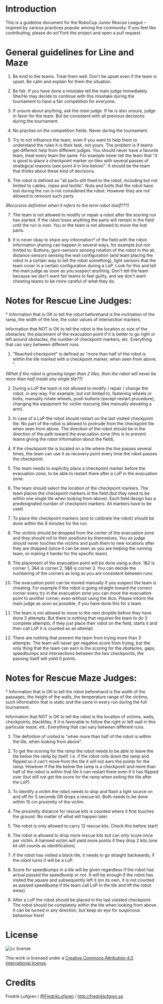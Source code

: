 # Introduction

This is a guideline document for the RoboCup Junior Rescue League – inspired by various practices popular among the community.
If you feel like contributing, please do so! Fork the project and open a pull request.


# General guidelines for Line and Maze

1. Be kind to the teams. Treat them well. Don't be upset even if the team is upset. Be calm and explain for them the situation. 

2. Be fair. If you have done a misstake tell the main judge immediately. She/He may decide to continue with this misstake during the tournament to have a fair competition for everyone. 

3. If unsure about anything, ask the main judge. If he is also unsure, judge in favor for the team. But be consistent with all previous decisions during the tournament. 

4. No practise on the competition fields. Never during the tournament. 

5. Try to not influence the team, even if you want to help them to understand the rules it is their task, not yours. The problem is if teams get different help from different judges. You should never have a favorite team, treat every team the same. 
For example never tell the team that "it is good to place a checkpoint marker on tiles with several passes of strategical reasons (see point 4 in line below)". It should be the team that thinks about these kind of decisions. 

6. The robot is defined as "all parts still fixed to the robot, including but not limited to cables, ropes and textile". Nuts and bolts that the robot have lost during the run is not considered the robot. However they are not allowed to remount such parts.  

*(Recursive definition when it refers to the term robot itself???)*

7. The team is not allowed to modify or repair a robot after the scoring run has started. If the robot loses anything the parts will remain in the field until the run is over. You or the team is not allowed to move the lost parts. 

8. It is never okay to share any information&ast; of the field with the robot. 
Information sharing can happen in several ways, for example but not limited to: Buttons, gyro-sensors sensing rotation of the robot in the air, distance sensors sensing the wall configuration (and team placing the robot in a certain way to tell the robot something), light sensors that the team cover in a certain configuration during a LoP. 
Look for this and tell the main judge as soon as you suspect anything. Don't tell the team because we don't want fair teams to feel guilty, and we don't want cheating teams to be more careful of what they do. 


# Notes for Rescue Line Judges: 

&ast; Information that is OK to tell the robot beforehand is the inclination of the ramp, the width of the line, the color values of intersection markers. 

Information that NOT is OK to tell the robot is the location or size of the obstacles, the placement of the evacuation point if it is better to go right or left around obstacles, the number of checkpoint markers, etc. Everything that can vary between different runs. 


1. "Reached checkpoint" is defined as "more than half of the robot is within the tile marked with a checkpoint marker, when seen from above. ".

*(What if the robot is growing larger than 2 tiles, then the robot will never be more than half inside any single tile??)*

2. During a LoP the team is not allowed to modify / repair / change the robot, in any way. For example, but not limited to, fastening wheels or bolts, manually rotate wheels, push buttons (except restart procedure), changing the equipment for victim rescuing (like manually elevating a arm). 

3. In case of a LoP the robot should restart on the last visited checkpoint tile. No part of the robot is allowed to protrude from the checkpoint tile when seen from above. 
The direction of the robot should be in the direction of the path toward the evacuation zone (this is to prevent teams giving the robot information about the field).

4. If the checkpoint tile is located on a tile where the line passes several times, the team can use it as recovery point every time the robot passes the checkpoint. 

5. The team needs to explicitly place a checkpoint marker before the evacuation zone, to be able to restart there after a LoP in the evacuation zone. 

6. The team should select the location of the checkpoint markers. The team places the checkpoint markers in the field (but they need to be within one single tile when looking from above). Each field design has a predesignated number of checkpoint markers. All markers have to be used. 

7. To place the checkpoint markers (and to calibrate the robot) should be done within the 8 minutes for the run. 

8. The victims should be dropped from the center of the evacuation zone and they should roll to their positions by themselves. You as judge should never touches the victims and push them to new locations after they are dropped (since it can be seen as you are helping the running team, or making it harder for the specific team). 

9. The placement of the evacuation point will be done using a dice. 1&2 is corner 1, 3&4 is corner 2, 5&6 is corner 3. You can decide the numbering of the corners as long as you are consistent between runs. 

10. The evacuation point can be moved manually if you suspect the team is cheating. For example if the robot is going straight toward the correct corner every try in the evacuation zone you can move the evacuation point to another corner, even without using the dice.
Please inform the main judge as soon as possible, if you have done this for a team. 

11. The team is not allowed to move to the next droptile before they have done 3 attempts. But there is nothing that requires the team to do 3 complete attempts, if they just place their robot on the field, starts it and then call LoP it is counted as an attempt. 

12. There are nothing that prevent the team from trying more than 3 attempts. The team will never get negative score from trying, but the only thing that the team can earn is the scoring for the obstacles, gaps, speedbumps and intersections between the two checkpoints, the passing itself will yield 0 points. 




# Notes for Rescue Maze Judges: 

&ast; Information that is OK to tell the robot beforehand is the width of the passages, the height of the walls, the temperature range of the victims, such information that is static and the same in every run during the full tournament. 

Information that NOT is OK to tell the robot is the location of victims, walls, checkpoints, blacktiles, if it is favorable to follow the right or left wall in this particular maze, etc. Everything that can vary between different runs. 




1. The definition of visited is "when more than half of the robot is within the tile, when looking from above". 

2. To get the scoring for the ramp the robot needs to be able to leave the tile below the ramp by itself. I.e. if the robot rolls down the ramp and flipped so it can't move from the tile it will not earn the points for the ramp.  However if the tile below the ramp is a checkpoint and more than half of the robot is within that tile it can restart there even if it has flipped over (but still not get the score for the ramp when exiting the tile after the LoP). 

3. To identify a victim the robot needs to stop and flash a light source on and off for 5 seconds OR drops a rescue kit. Both needs to be done within 15 cm proximity of the victim. 

4. The proximity distance for rescue kits is counted where it first touches the ground. No matter of what will happen later. 

5. The robot is only allowed to carry 12 rescue kits. Check this before start! 

6. The robot is allowed to drop more rescue kits but can only score once per victim. A harmed victim will yield more points if they drop 2 kits (one kit still counts as identification).  

7. If the robot has visited a black tile, it needs to go straight backwards, if the robot turns it will be a LoP. 

8. Score for speedbumps in a tile will be given regardless if the robot has actual passed the speedbump or not. It will be enough if the robot has visited the square and subsequently left it (on its own, it is not counted as passed speedbump if the team call LoP in the tile and lift the robot away). 

9. After a LoP the robot should be placed in the last visisted checkpoint. The robot should be completely within the tile when looking from above. It can be turned in any direction, but keep an eye for suspicious behaviour here! 




# License

![cc license](http://i.creativecommons.org/l/by/4.0/88x31.png)

This work is licensed under a [Creative Commons Attribution 4.0
International license](https://creativecommons.org/licenses/by/4.0/).

# Credits

Fredrik Lofgren / [@FredrikLofgren](https://twitter.com/fredriklofgren) / http://fredriklofgren.se
